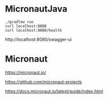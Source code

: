 # MicronautJava
```
./gradlew run
curl localhost:8080
curl localhost:8080/health
```
http://localhost:8080/swagger-ui

# Micronaut

https://micronaut.io/

https://github.com/micronaut-projects

https://docs.micronaut.io/latest/guide/index.html
